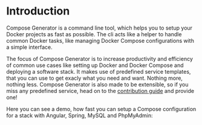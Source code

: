 # Introduction
Compose Generator is a command line tool, which helps you to setup your Docker projects as fast as possible. The cli acts like a helper to handle common Docker tasks, like managing Docker Compose configurations with a simple interface.

The focus of Compose Generator is to increase productivity and efficiency of common use cases like setting up Docker and Docker Compose and deploying a software stack. It makes use of predefined service templates, that you can use to get exacly what you need and want. Nothing more, nothing less. Compose Generator is also made to be extensible, so if you miss any predefined service, head on to the [contribution guide](https://github.com/compose-generator/compose-generator/tree/main/predefined-services) and provide one!

Here you can see a demo, how fast you can setup a Compose configuration for a stack with Angular, Spring, MySQL and PhpMyAdmin:

<script id="asciicast-mI4r7OhiHmo9urmhJXbupNgH1" src="https://asciinema.org/a/385826.js" async></script>